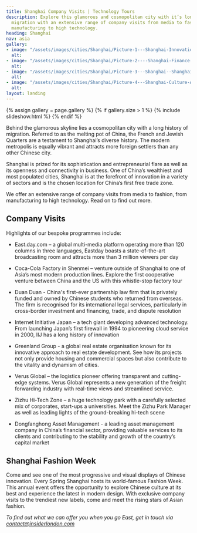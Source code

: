 ```yaml
---
title: Shanghai Company Visits | Technology Tours
description: Explore this glamorous and cosmopolitan city with it’s long history of
  migration with an extensive range of company visits from media to fashion, from
  manufacturing to high technology.
heading: Shanghai
nav: asia
gallery:
- image: "/assets/images/cities/Shanghai/Picture-1---Shanghai-Innovation-Tech-Factory-Student-Academic-Study-Trip.jpg"
  alt: 
- image: "/assets/images/cities/Shanghai/Picture-2----Shanghai-Finance-Centre-Student-Academic-Study-Trip.jpg"
  alt: 
- image: "/assets/images/cities/Shanghai/Picture-3---Shanghai--Shanghai-Innovation-Sustainability-Electric-Driverless-Car-Technology-Student-Academic-Study-Trip.jpg"
  alt: 
- image: "/assets/images/cities/Shanghai/Picture-4---Shanghai-Culture-Art-Technology-Innovation-Creative-Student-Corporate-Study-Trip.jpg"
  alt: 
layout: landing
---
```


{% assign gallery = page.gallery %}
{% if gallery.size > 1 %}
  {% include slideshow.html %}
{% endif %}

Behind the glamorous skyline lies a cosmopolitan city with a long history of migration. Referred to as the melting pot of China, the French and Jewish Quarters are a testament to Shanghai’s diverse history. The modern metropolis is equally vibrant and attracts more foreign settlers than any other Chinese city.

Shanghai is prized for its sophistication and entrepreneurial flare as well as its openness and connectivity in business. One of China’s wealthiest and most populated cities, Shanghai is at the forefront of innovation in a variety of sectors and is the chosen location for China’s first free trade zone.

We offer an extensive range of company visits from media to fashion, from manufacturing to high technology. Read on to find out more.

## Company Visits
Highlights of our bespoke programmes include:

* East.day.com – a global multi-media platform operating more than 120 columns in three languages, Eastday boasts a state-of-the-art broadcasting room and attracts more than 3 million viewers per day
* Coca-Cola Factory in Shenmei – venture outside of Shanghai to one of Asia’s most modern production lines. Explore the first cooperative venture between China and the US with this whistle-stop factory tour
* Duan Duan - China's first-ever partnership law firm that is privately funded and owned by Chinese students who returned from overseas. The firm is recognised for its international legal services, particularly in cross-border investment and financing, trade, and dispute resolution
* Internet Initiative Japan – a tech giant developing advanced technology. From launching Japan’s first firewall in 1994 to pioneering cloud service in 2000, IIJ has a long history of innovation

* Greenland Group - a global real estate organisation known for its innovative approach to real estate development. See how its projects not only provide housing and commercial spaces but also contribute to the vitality and dynamism of cities.
* Verus Global – the logistics pioneer offering transparent and cutting-edge systems. Verus Global represents a new generation of the freight forwarding industry with real-time views and streamlined service.
* Zizhu Hi-Tech Zone – a huge technology park with a carefully selected mix of corporates, start-ups a  universities. Meet the Zizhu Park Manager as well as leading lights of the ground-breaking hi-tech scene
* Dongfanghong Asset Management - a leading asset management company in  China’s financial sector, providing valuable services to its clients and contributing to the stability and growth of the country’s capital market



## Shanghai Fashion Week
Come and see one of the most progressive and visual displays of Chinese innovation.  Every Spring Shanghai hosts its world-famous Fashion Week. This annual event offers the opportunity to explore Chinese culture at its best and experience the latest in modern design. With exclusive company visits to the trendiest new labels, come and meet the rising stars of Asian fashion.

*To find out what we can offer you when you go East, get in touch via [contact@insiderlondon.com](mailto:contact@insiderlondon.com)*
